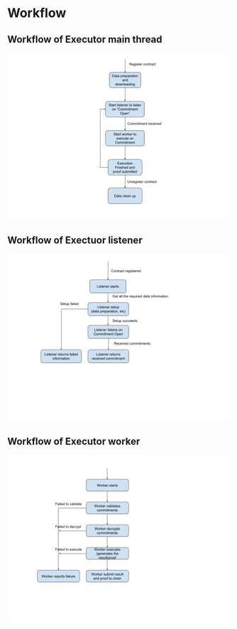 # Workflow

## Workflow of Executor main thread

![Executor Workflow](../imgs/origo_executor_workflow.png)

## Workflow of Exectuor listener

![Listener Workflow](../imgs/origo_executor_workflow_listener.png)

## Workflow of Executor worker

![Worker Workflow](../imgs/origo_executor_workflow_worker.png)